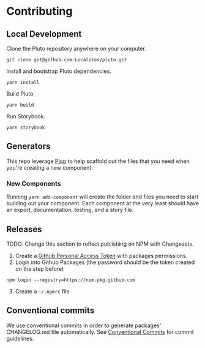 # Contributing

## Local Development

Clone the Pluto repository anywhere on your computer.

```shell
git clone git@github.com:Localitos/pluto.git
```

Install and bootstrap Pluto dependencies.

```shell
yarn install
```

Build Pluto.

```shell
yarn build
```

Run Storybook.

```shell
yarn storybook
```

## Generators

This repo leverage [Plop](https://plopjs.com/) to help scaffold out the files that you need when you're creating a new component.

### New Components

Running `yarn add-component` will create the folder and files you need to start building out your component. Each component at the very least should have an export, documentation, testing, and a story file.

## Releases

TODO: Change this section to reflect publishing on NPM with Changesets.

1. Create a [Github Personal Access Token](https://docs.github.com/en/authentication/keeping-your-account-and-data-secure/creating-a-personal-access-token) with packages permissions.
2. Login into Github Packages (the password should be the token created on the step before)

```
npm login --registry=https://npm.pkg.github.com
```

3. Create a `~/.npmrc` file

## Conventional commits

We use conventional commits in order to generate packages' CHANGELOG.md file automatically.
See [Conventional Commits](https://conventionalcommits.org) for commit guidelines.
